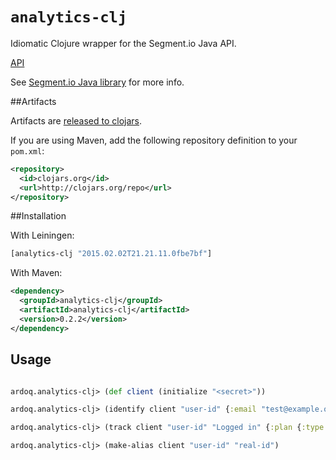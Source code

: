 `analytics-clj`
=========

Idiomatic Clojure wrapper for the Segment.io Java API.

[API](http://ardoq.github.io/analytics-clj/)

See [Segment.io Java library](https://segment.io/libraries/java) for more info.

##Artifacts

Artifacts are [released to clojars](https://clojars.org/analytics-clj).

If you are using Maven, add the following repository definition to your `pom.xml`:

``` xml
<repository>
  <id>clojars.org</id>
  <url>http://clojars.org/repo</url>
</repository>
```

##Installation

With Leiningen:

```clj
[analytics-clj "2015.02.02T21.21.11.0fbe7bf"]
```

With Maven:

```xml
<dependency>
  <groupId>analytics-clj</groupId>
  <artifactId>analytics-clj</artifactId>
  <version>0.2.2</version>
</dependency>
```

## Usage


```clojure

ardoq.analytics-clj> (def client (initialize "<secret>"))

ardoq.analytics-clj> (identify client "user-id" {:email "test@example.org"})

ardoq.analytics-clj> (track client "user-id" "Logged in" {:plan {:type "trial" :started (DateTime.)}})

ardoq.analytics-clj> (make-alias client "user-id" "real-id")

```

